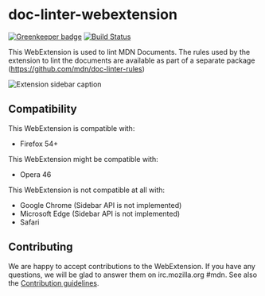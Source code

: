 # doc-linter-webextension

[![Greenkeeper badge](https://badges.greenkeeper.io/mdn/doc-linter-webextension.svg)](https://greenkeeper.io/) [![Build Status](https://travis-ci.org/mdn/doc-linter-webextension.svg?branch=master)](https://travis-ci.org/mdn/doc-linter-webextension)

This WebExtension is used to lint MDN Documents.
The rules used by the extension to lint the documents are available as part of a separate package (https://github.com/mdn/doc-linter-rules)

![Extension sidebar caption](https://github.com/mdn/doc-linter-webextension/blob/master/sidebar.png)

## Compatibility
This WebExtension is compatible with:

  - Firefox 54+

This WebExtension might be compatible with:

  - Opera 46

This WebExtension is not compatible at all with:

  - Google Chrome (Sidebar API is not implemented)
  - Microsoft Edge (Sidebar API is not implemented)
  - Safari

## Contributing

We are happy to accept contributions to the WebExtension. If you have any questions, we will be glad to answer them on irc.mozilla.org #mdn.
See also the [Contribution guidelines](https://github.com/mdn/doc-linter-webextension/blob/master/CONTRIBUTING.md).
